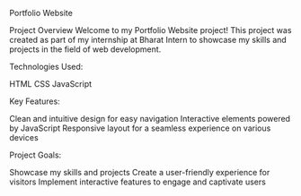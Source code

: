 Portfolio Website

Project Overview
Welcome to my Portfolio Website project! This project was created as part of my internship at Bharat Intern to showcase my skills and projects in the field of web development.

Technologies Used:

HTML
CSS
JavaScript

Key Features:

Clean and intuitive design for easy navigation
Interactive elements powered by JavaScript
Responsive layout for a seamless experience on various devices

Project Goals:

Showcase my skills and projects
Create a user-friendly experience for visitors
Implement interactive features to engage and captivate users


